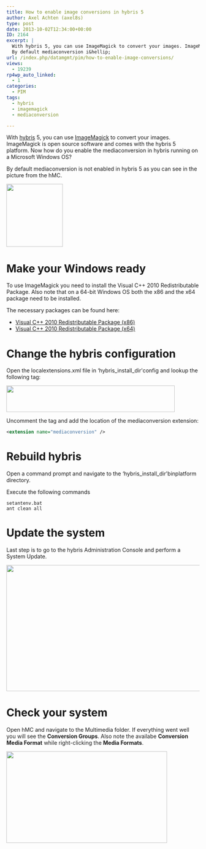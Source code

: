 ```yaml
---
title: How to enable image conversions in hybris 5
author: Axel Achten (axel8s)
type: post
date: 2013-10-02T12:34:00+00:00
ID: 2164
excerpt: |
  With hybris 5, you can use ImageMagick to convert your images. ImageMagick is open source software and comes with the hybris 5 platform. Now how do you enable the mediaconversion in hybris running on a Microsoft Windows OS?
  By default mediaconversion i&hellip;
url: /index.php/datamgmt/pim/how-to-enable-image-conversions/
views:
  - 19239
rp4wp_auto_linked:
  - 1
categories:
  - PIM
tags:
  - hybris
  - imagemagick
  - mediaconversion

---
```

With [hybris][1] 5, you can use [ImageMagick][2] to convert your images. ImageMagick is open source software and comes with the hybris 5 platform. Now how do you enable the mediaconversion in hybris running on a Microsoft Windows OS?
  
By default mediaconversion is not enabled in hybris 5 as you can see in the picture from the hMC.

<div class="image_block">
  <a href="/wp-content/uploads/blogs/DataMgmt/Axel8s/ImgMag1.png?mtime=1380714712"><img alt="" src="/wp-content/uploads/blogs/DataMgmt/Axel8s/ImgMag1.png?mtime=1380714712" width="147" height="164" /></a>
</div>



# Make your Windows ready

To use ImageMagick you need to install the Visual C++ 2010 Redistributable Package. Also note that on a 64-bit Windows OS both the x86 and the x64 package need to be installed.
  
The necessary packages can be found here:

  * [Visual C++ 2010 Redistributable Package (x86)][3]
  * [Visual C++ 2010 Redistributable Package (x64)][4]



# Change the hybris configuration

Open the localextensions.xml file in &#8216;hybris\_install\_dir'config and lookup the following tag:

<div class="image_block">
  <a href="/wp-content/uploads/blogs/DataMgmt/Axel8s/ImgMag2.png?mtime=1380714712"><img alt="" src="/wp-content/uploads/blogs/DataMgmt/Axel8s/ImgMag2.png?mtime=1380714712" width="439" height="69" /></a>
</div>

Uncomment the tag and add the location of the mediaconversion extension:

```xml
<extension name="mediaconversion" />
```


# Rebuild hybris

Open a command prompt and navigate to the &#8216;hybris\_install\_dir'binplatform directory.
  
Execute the following commands

```CMD
setantenv.bat
ant clean all
```



# Update the system

Last step is to go to the hybris Administration Console and perform a System Update.

<div class="image_block">
  <a href="/wp-content/uploads/blogs/DataMgmt/Axel8s/ImgMag3.png?mtime=1380714713"><img alt="" src="/wp-content/uploads/blogs/DataMgmt/Axel8s/ImgMag3.png?mtime=1380714713" width="687" height="329" /></a>
</div>



# Check your system

Open hMC and navigate to the Multimedia folder. If everything went well you will see the **Conversion Groups**. Also note the availabe **Conversion Media Format** while right-clicking the **Media Formats**.

<div class="image_block">
  <a href="/wp-content/uploads/blogs/DataMgmt/Axel8s/ImgMag4.png?mtime=1380714713"><img alt="" src="/wp-content/uploads/blogs/DataMgmt/Axel8s/ImgMag4.png?mtime=1380714713" width="419" height="239" /></a>
</div>

 [1]: http://www.hybris.com/
 [2]: http://www.imagemagick.org/
 [3]: http://www.microsoft.com/en-us/download/details.aspx?id=5555
 [4]: http://www.microsoft.com/en-us/download/details.aspx?id=14632